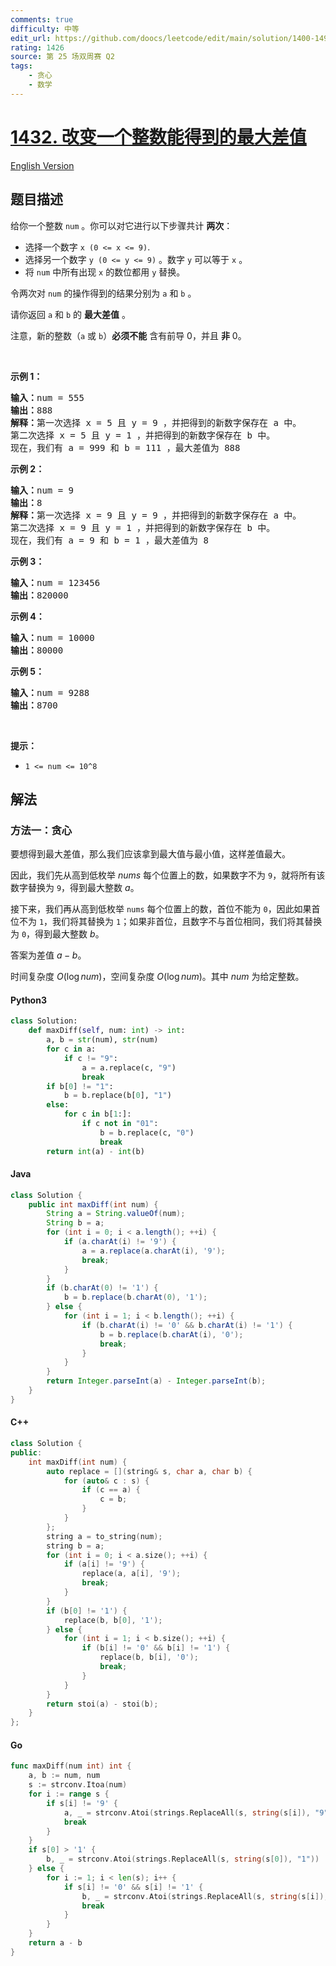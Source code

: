 ```yaml
---
comments: true
difficulty: 中等
edit_url: https://github.com/doocs/leetcode/edit/main/solution/1400-1499/1432.Max%20Difference%20You%20Can%20Get%20From%20Changing%20an%20Integer/README.md
rating: 1426
source: 第 25 场双周赛 Q2
tags:
    - 贪心
    - 数学
---
```


<!-- problem:start -->

# [1432. 改变一个整数能得到的最大差值](https://leetcode.cn/problems/max-difference-you-can-get-from-changing-an-integer)

[English Version](/solution/1400-1499/1432.Max%20Difference%20You%20Can%20Get%20From%20Changing%20an%20Integer/README_EN.md)

## 题目描述

<!-- description:start -->

<p>给你一个整数&nbsp;<code>num</code>&nbsp;。你可以对它进行以下步骤共计&nbsp;<strong>两次</strong>：</p>

<ul>
	<li>选择一个数字&nbsp;<code>x (0&nbsp;&lt;= x &lt;= 9)</code>.</li>
	<li>选择另一个数字&nbsp;<code>y (0&nbsp;&lt;= y &lt;= 9)</code>&nbsp;。数字&nbsp;<code>y</code>&nbsp;可以等于&nbsp;<code>x</code>&nbsp;。</li>
	<li>将 <code>num</code>&nbsp;中所有出现 <code>x</code>&nbsp;的数位都用 <code>y</code>&nbsp;替换。</li>
</ul>

<p>令两次对 <code>num</code>&nbsp;的操作得到的结果分别为&nbsp;<code>a</code>&nbsp;和&nbsp;<code>b</code>&nbsp;。</p>

<p>请你返回&nbsp;<code>a</code> 和&nbsp;<code>b</code>&nbsp;的 <strong>最大差值</strong> 。</p>

<p>注意，新的整数（<code>a</code> 或 <code>b</code>）<strong>必须不能</strong> 含有前导 0，并且 <strong>非</strong> 0。</p>

<p>&nbsp;</p>

<p><strong>示例 1：</strong></p>

<pre>
<strong>输入：</strong>num = 555
<strong>输出：</strong>888
<strong>解释：</strong>第一次选择 x = 5 且 y = 9 ，并把得到的新数字保存在 a 中。
第二次选择 x = 5 且 y = 1 ，并把得到的新数字保存在 b 中。
现在，我们有 a = 999 和 b = 111 ，最大差值为 888
</pre>

<p><strong>示例 2：</strong></p>

<pre>
<strong>输入：</strong>num = 9
<strong>输出：</strong>8
<strong>解释：</strong>第一次选择 x = 9 且 y = 9 ，并把得到的新数字保存在 a 中。
第二次选择 x = 9 且 y = 1 ，并把得到的新数字保存在 b 中。
现在，我们有 a = 9 和 b = 1 ，最大差值为 8
</pre>

<p><strong>示例 3：</strong></p>

<pre>
<strong>输入：</strong>num = 123456
<strong>输出：</strong>820000
</pre>

<p><strong>示例 4：</strong></p>

<pre>
<strong>输入：</strong>num = 10000
<strong>输出：</strong>80000
</pre>

<p><strong>示例 5：</strong></p>

<pre>
<strong>输入：</strong>num = 9288
<strong>输出：</strong>8700
</pre>

<p>&nbsp;</p>

<p><strong>提示：</strong></p>

<ul>
	<li><code>1 &lt;= num &lt;= 10^8</code></li>
</ul>

<!-- description:end -->

## 解法

<!-- solution:start -->

### 方法一：贪心

要想得到最大差值，那么我们应该拿到最大值与最小值，这样差值最大。

因此，我们先从高到低枚举 $nums$ 每个位置上的数，如果数字不为 `9`，就将所有该数字替换为 `9`，得到最大整数 $a$。

接下来，我们再从高到低枚举 `nums` 每个位置上的数，首位不能为 `0`，因此如果首位不为 `1`，我们将其替换为 `1`；如果非首位，且数字不与首位相同，我们将其替换为 `0`，得到最大整数 $b$。

答案为差值 $a - b$。

时间复杂度 $O(\log num)$，空间复杂度 $O(\log num)$。其中 $num$ 为给定整数。

<!-- tabs:start -->

#### Python3

```python
class Solution:
    def maxDiff(self, num: int) -> int:
        a, b = str(num), str(num)
        for c in a:
            if c != "9":
                a = a.replace(c, "9")
                break
        if b[0] != "1":
            b = b.replace(b[0], "1")
        else:
            for c in b[1:]:
                if c not in "01":
                    b = b.replace(c, "0")
                    break
        return int(a) - int(b)
```

#### Java

```java
class Solution {
    public int maxDiff(int num) {
        String a = String.valueOf(num);
        String b = a;
        for (int i = 0; i < a.length(); ++i) {
            if (a.charAt(i) != '9') {
                a = a.replace(a.charAt(i), '9');
                break;
            }
        }
        if (b.charAt(0) != '1') {
            b = b.replace(b.charAt(0), '1');
        } else {
            for (int i = 1; i < b.length(); ++i) {
                if (b.charAt(i) != '0' && b.charAt(i) != '1') {
                    b = b.replace(b.charAt(i), '0');
                    break;
                }
            }
        }
        return Integer.parseInt(a) - Integer.parseInt(b);
    }
}
```

#### C++

```cpp
class Solution {
public:
    int maxDiff(int num) {
        auto replace = [](string& s, char a, char b) {
            for (auto& c : s) {
                if (c == a) {
                    c = b;
                }
            }
        };
        string a = to_string(num);
        string b = a;
        for (int i = 0; i < a.size(); ++i) {
            if (a[i] != '9') {
                replace(a, a[i], '9');
                break;
            }
        }
        if (b[0] != '1') {
            replace(b, b[0], '1');
        } else {
            for (int i = 1; i < b.size(); ++i) {
                if (b[i] != '0' && b[i] != '1') {
                    replace(b, b[i], '0');
                    break;
                }
            }
        }
        return stoi(a) - stoi(b);
    }
};
```

#### Go

```go
func maxDiff(num int) int {
	a, b := num, num
	s := strconv.Itoa(num)
	for i := range s {
		if s[i] != '9' {
			a, _ = strconv.Atoi(strings.ReplaceAll(s, string(s[i]), "9"))
			break
		}
	}
	if s[0] > '1' {
		b, _ = strconv.Atoi(strings.ReplaceAll(s, string(s[0]), "1"))
	} else {
		for i := 1; i < len(s); i++ {
			if s[i] != '0' && s[i] != '1' {
				b, _ = strconv.Atoi(strings.ReplaceAll(s, string(s[i]), "0"))
				break
			}
		}
	}
	return a - b
}
```

<!-- tabs:end -->

<!-- solution:end -->

<!-- problem:end -->
